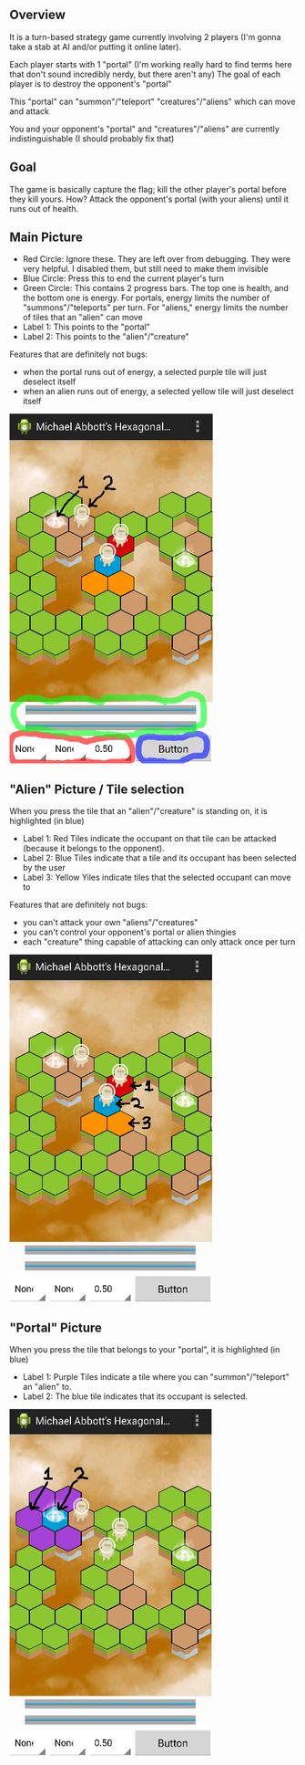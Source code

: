 Overview
-----
It is a turn-based strategy game currently involving 2 players (I'm gonna take a stab at AI and/or putting it online later).

Each player starts with 1 "portal" (I'm working really hard to find terms here that don't sound incredibly nerdy, but there aren't any)
The goal of each player is to destroy the opponent's "portal"

This "portal" can "summon"/"teleport" "creatures"/"aliens" which can move and attack

You and your opponent's "portal" and "creatures"/"aliens" are currently indistinguishable (I should probably fix that)




Goal
-----
The game is basically capture the flag; kill the other player's portal before they kill yours.
How? Attack the opponent's portal (with your aliens) until it runs out of health.




Main Picture
-----
- Red Circle:   Ignore these. They are left over from debugging. They were very helpful. I disabled them, but still need to make them invisible
- Blue Circle:  Press this to end the current player's turn
- Green Circle: This contains 2 progress bars. The top one is health, and the bottom one is energy. For portals, energy limits the number of "summons"/"teleports" per turn.  For "aliens," energy limits the number of tiles that an "alien" can move
- Label 1:      This points to the "portal"
- Label 2:      This points to the "alien"/"creature"

Features that are definitely not bugs:
- when the portal runs out of energy, a selected purple tile will just deselect itself
- when an alien runs out of energy, a selected yellow tile will just deselect itself

![alt text](https://raw.githubusercontent.com/abbott221/WebsiteAndApp/master/pictures_display/4_3_main.png "Main Picture")




"Alien" Picture / Tile selection
-----
When you press the tile that an "alien"/"creature" is standing on, it is highlighted (in blue)

- Label 1:      Red Tiles indicate the occupant on that tile can be attacked (because it belongs to the opponent).
- Label 2:      Blue Tiles indicate that a tile and its occupant has been selected by the user
- Label 3:      Yellow Yiles indicate tiles that the selected occupant can move to

Features that are definitely not bugs:
- you can't attack your own "aliens"/"creatures"
- you can't control your opponent's portal or alien thingies
- each "creature" thing capable of attacking can only attack once per turn

![alt text](https://raw.githubusercontent.com/abbott221/WebsiteAndApp/master/pictures_display/4_3_occupant.png "Main Picture")




"Portal" Picture
-----
When you press the tile that belongs to your "portal", it is highlighted (in blue)

- Label 1:      Purple Tiles indicate a tile where you can "summon"/"teleport" an "alien" to.
- Label 2:      The blue tile indicates that its occupant is selected.

![alt text](https://raw.githubusercontent.com/abbott221/WebsiteAndApp/master/pictures_display/4_3_portal.png "Main Picture")



